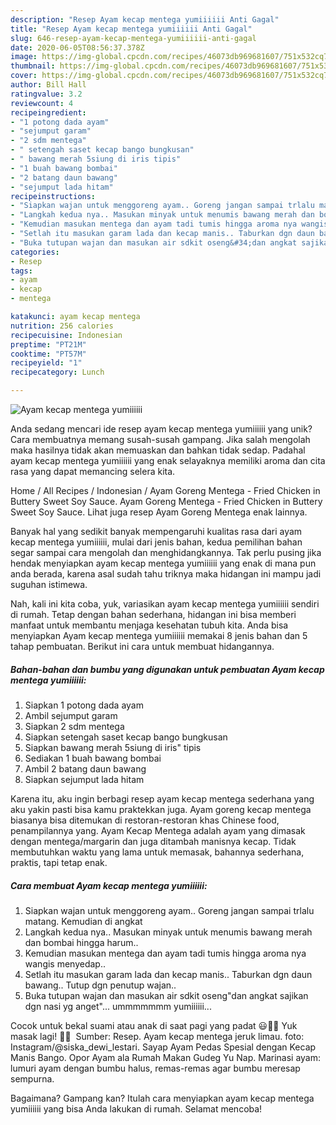 ```yaml
---
description: "Resep Ayam kecap mentega yumiiiiii Anti Gagal"
title: "Resep Ayam kecap mentega yumiiiiii Anti Gagal"
slug: 646-resep-ayam-kecap-mentega-yumiiiiii-anti-gagal
date: 2020-06-05T08:56:37.378Z
image: https://img-global.cpcdn.com/recipes/46073db969681607/751x532cq70/ayam-kecap-mentega-yumiiiiii-foto-resep-utama.jpg
thumbnail: https://img-global.cpcdn.com/recipes/46073db969681607/751x532cq70/ayam-kecap-mentega-yumiiiiii-foto-resep-utama.jpg
cover: https://img-global.cpcdn.com/recipes/46073db969681607/751x532cq70/ayam-kecap-mentega-yumiiiiii-foto-resep-utama.jpg
author: Bill Hall
ratingvalue: 3.2
reviewcount: 4
recipeingredient:
- "1 potong dada ayam"
- "sejumput garam"
- "2 sdm mentega"
- " setengah saset kecap bango bungkusan"
- " bawang merah 5siung di iris tipis"
- "1 buah bawang bombai"
- "2 batang daun bawang"
- "sejumput lada hitam"
recipeinstructions:
- "Siapkan wajan untuk menggoreng ayam.. Goreng jangan sampai trlalu matang. Kemudian di angkat"
- "Langkah kedua nya.. Masukan minyak untuk menumis bawang merah dan bombai hingga harum.."
- "Kemudian masukan mentega dan ayam tadi tumis hingga aroma nya wangis menyedap.."
- "Setlah itu masukan garam lada dan kecap manis.. Taburkan dgn daun bawang.. Tutup dgn penutup wajan.."
- "Buka tutupan wajan dan masukan air sdkit oseng&#34;dan angkat sajikan dgn nasi yg anget&#34;... ummmmmmm yumiiiiii..."
categories:
- Resep
tags:
- ayam
- kecap
- mentega

katakunci: ayam kecap mentega 
nutrition: 256 calories
recipecuisine: Indonesian
preptime: "PT21M"
cooktime: "PT57M"
recipeyield: "1"
recipecategory: Lunch

---
```



![Ayam kecap mentega yumiiiiii](https://img-global.cpcdn.com/recipes/46073db969681607/751x532cq70/ayam-kecap-mentega-yumiiiiii-foto-resep-utama.jpg)

Anda sedang mencari ide resep ayam kecap mentega yumiiiiii yang unik? Cara membuatnya memang susah-susah gampang. Jika salah mengolah maka hasilnya tidak akan memuaskan dan bahkan tidak sedap. Padahal ayam kecap mentega yumiiiiii yang enak selayaknya memiliki aroma dan cita rasa yang dapat memancing selera kita.

Home / All Recipes / Indonesian / Ayam Goreng Mentega - Fried Chicken in Buttery Sweet Soy Sauce. Ayam Goreng Mentega - Fried Chicken in Buttery Sweet Soy Sauce. Lihat juga resep Ayam Goreng Mentega enak lainnya.

Banyak hal yang sedikit banyak mempengaruhi kualitas rasa dari ayam kecap mentega yumiiiiii, mulai dari jenis bahan, kedua pemilihan bahan segar sampai cara mengolah dan menghidangkannya. Tak perlu pusing jika hendak menyiapkan ayam kecap mentega yumiiiiii yang enak di mana pun anda berada, karena asal sudah tahu triknya maka hidangan ini mampu jadi suguhan istimewa.


Nah, kali ini kita coba, yuk, variasikan ayam kecap mentega yumiiiiii sendiri di rumah. Tetap dengan bahan sederhana, hidangan ini bisa memberi manfaat untuk membantu menjaga kesehatan tubuh kita. Anda bisa menyiapkan Ayam kecap mentega yumiiiiii memakai 8 jenis bahan dan 5 tahap pembuatan. Berikut ini cara untuk membuat hidangannya.

<!--inarticleads1-->

##### Bahan-bahan dan bumbu yang digunakan untuk pembuatan Ayam kecap mentega yumiiiiii:

1. Siapkan 1 potong dada ayam
1. Ambil sejumput garam
1. Siapkan 2 sdm mentega
1. Siapkan  setengah saset kecap bango bungkusan
1. Siapkan  bawang merah 5siung di iris&#34; tipis
1. Sediakan 1 buah bawang bombai
1. Ambil 2 batang daun bawang
1. Siapkan sejumput lada hitam


Karena itu, aku ingin berbagi resep ayam kecap mentega sederhana yang aku yakin pasti bisa kamu praktekkan juga. Ayam goreng kecap mentega biasanya bisa ditemukan di restoran-restoran khas Chinese food, penampilannya yang. Ayam Kecap Mentega adalah ayam yang dimasak dengan mentega/margarin dan juga ditambah manisnya kecap. Tidak membutuhkan waktu yang lama untuk memasak, bahannya sederhana, praktis, tapi tetap enak. 

<!--inarticleads2-->

##### Cara membuat Ayam kecap mentega yumiiiiii:

1. Siapkan wajan untuk menggoreng ayam.. Goreng jangan sampai trlalu matang. Kemudian di angkat
1. Langkah kedua nya.. Masukan minyak untuk menumis bawang merah dan bombai hingga harum..
1. Kemudian masukan mentega dan ayam tadi tumis hingga aroma nya wangis menyedap..
1. Setlah itu masukan garam lada dan kecap manis.. Taburkan dgn daun bawang.. Tutup dgn penutup wajan..
1. Buka tutupan wajan dan masukan air sdkit oseng&#34;dan angkat sajikan dgn nasi yg anget&#34;... ummmmmmm yumiiiiii...


Cocok untuk bekal suami atau anak di saat pagi yang padat 😃👍🏻 Yuk masak lagi! 👩‍🍳 ️ Sumber: Resep. Ayam kecap mentega jeruk limau. foto: Instagram/@siska_dewi_lestari. Sayap Ayam Pedas Spesial dengan Kecap Manis Bango. Opor Ayam ala Rumah Makan Gudeg Yu Nap. Marinasi ayam: lumuri ayam dengan bumbu halus, remas-remas agar bumbu meresap sempurna. 

Bagaimana? Gampang kan? Itulah cara menyiapkan ayam kecap mentega yumiiiiii yang bisa Anda lakukan di rumah. Selamat mencoba!
